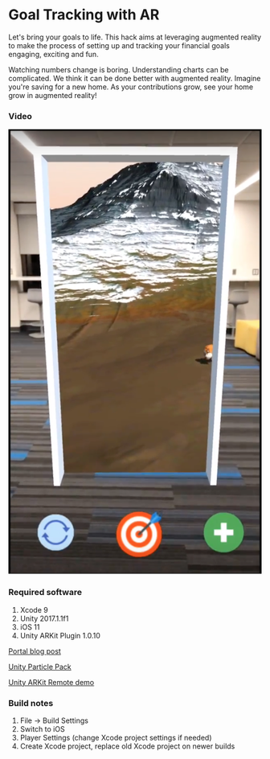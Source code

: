 # Goal Tracking with AR

Let's bring your goals to life. This hack aims at leveraging augmented reality to make the process of setting up and tracking your financial goals engaging, exciting and fun.

Watching numbers change is boring. Understanding charts can be complicated. We think it can be done better with augmented reality. Imagine you're saving for a new home. As your contributions grow, see your home grow in augmented reality!

### Video

[![Goal Tracker](screenshot.png)](https://www.youtube.com/watch?v=RprvQykFxEU&t= "Goal Tracker")

### Required software

1. Xcode 9
2. Unity 2017.1.1f1
3. iOS 11
4. Unity ARKit Plugin 1.0.10

[Portal blog post](https://tomhulton.blogspot.co.uk/2015/08/portal-rendering-with-offscreen-render.html)

[Unity Particle Pack](https://www.assetstore.unity3d.com/en/#!/content/73777)

[Unity ARKit Remote demo](https://forum.unity.com/threads/arkit-support-for-ios-via-unity-arkit-plugin.474385/page-13#post-3153415)


### Build notes

1. File -> Build Settings
2. Switch to iOS
3. Player Settings (change Xcode project settings if needed)
4. Create Xcode project, replace old Xcode project on newer builds